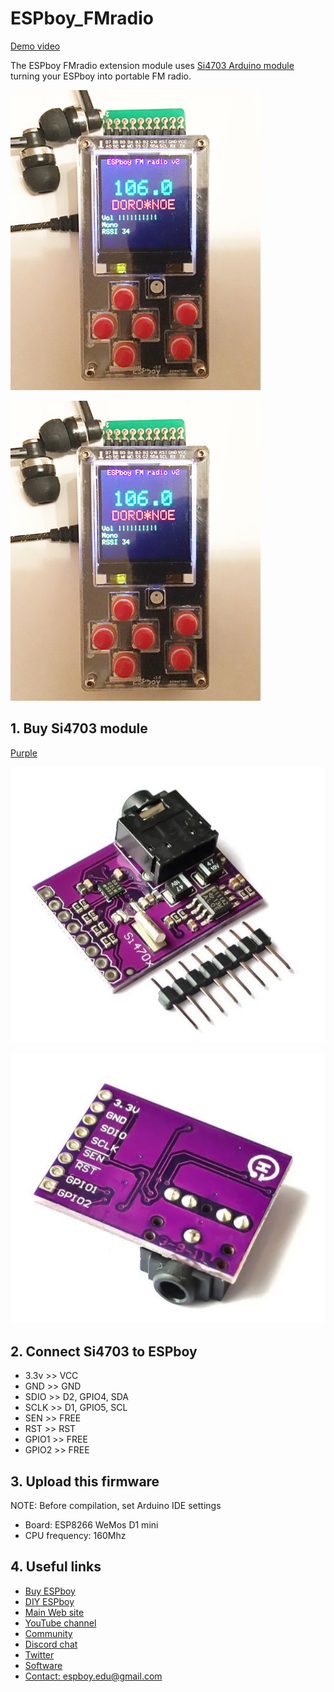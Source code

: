 # ESPboy_FMradio

[Demo video]([https://youtu.be/BxWNkIO8hpA](https://www.youtube.com/watch?v=kW6u79mBG4U))

The ESPboy FMradio extension module uses [Si4703 Arduino module](https://aliexpress.ru/wholesale?SearchText=Si4703) turning your ESPboy into portable FM radio.

![1](pics/pic1.JPEG)

![2](pics/pic1.JPEG)


## 1. Buy Si4703 module

[Purple](https://aliexpress.ru/wholesale?SearchText=Si4703)

![1](pics/si4703_1.JPG)

![2](pics/si4703_2.JPG)


## 2. Connect Si4703 to ESPboy

- 3.3v >> VCC
- GND >> GND
- SDIO >> D2, GPIO4, SDA
- SCLK >> D1, GPIO5, SCL
- SEN >> FREE
- RST >> RST
- GPIO1 >> FREE
- GPIO2 >> FREE

## 3. Upload this firmware

NOTE: Before compilation, set Arduino IDE settings

-  Board:  ESP8266 WeMos D1 mini
-  CPU frequency: 160Mhz

## 4. Useful links

- [Buy ESPboy](https://www.tindie.com/products/23910/)
- [DIY ESPboy](https://easyeda.com/ESPboy)
- [Main Web site](https://www.espboy.com)
- [YouTube channel](https://www.youtube.com/c/ESPboy)
- [Community](https://community.espboy.com)
- [Discord chat](https://discord.gg/kXfDQpX)
- [Twitter](https://twitter.com/ESPboy_edu)
- [Software](https://github.com/ESPboy-edu)
- [Contact: espboy.edu@gmail.com](mailto:espboy.edu@gmail.com)




